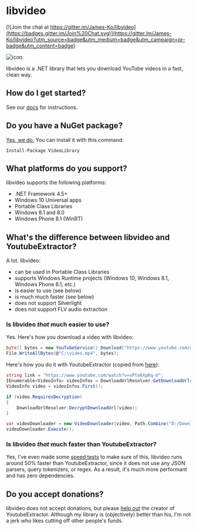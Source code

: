 # libvideo

[![Join the chat at https://gitter.im/James-Ko/libvideo](https://badges.gitter.im/Join%20Chat.svg)](https://gitter.im/James-Ko/libvideo?utm_source=badge&utm_medium=badge&utm_campaign=pr-badge&utm_content=badge)

![icon](icons/icon_200.png)

libvideo is a .NET library that lets you download YouTube videos in a fast, clean way.

## How do I get started?

See our [docs](docs/README.md) for instructions.

## Do you have a NuGet package?

[Yes, we do.](https://www.nuget.org/packages/VideoLibrary) You can install it with this command:

    Install-Package VideoLibrary

## What platforms do you support?

libvideo supports the following platforms:

- .NET Framework 4.5+
- Windows 10 Universal apps
- Portable Class Libraries
- Windows 8.1 and 8.0
- Windows Phone 8.1 (WinRT)

## What's the difference between libvideo and YoutubeExtractor?

A lot. libvideo:

- can be used in Portable Class Libraries
- supports Windows Runtime projects (Windows 10, Windows 8.1, Windows Phone 8.1, etc.)
- is easier to use (see below)
- is much much faster (see below)
- does not support Silverlight
- does not support FLV audio extraction

### Is libvideo *that* much easier to use?

Yes. Here's how you download a video with libvideo:

```csharp
byte[] bytes = new YouTubeService().Download("https://www.youtube.com/watch?v=vPto6XpRq-U");
File.WriteAllBytes(@"C:\video.mp4", bytes);
```

Here's how you do it with YoutubeExtractor (copied from [here](https://github.com/flagbug/YoutubeExtractor)):

```csharp
string link = "https://www.youtube.com/watch?v=vPto6XpRq-U";
IEnumerable<VideoInfo> videoInfos = DownloadUrlResolver.GetDownloadUrls(link);
VideoInfo video = videoInfos.First();

if (video.RequiresDecryption)
{
    DownloadUrlResolver.DecryptDownloadUrl(video);
}

var videoDownloader = new VideoDownloader(video, Path.Combine("D:/Downloads", video.Title + video.VideoExtension));
videoDownloader.Execute();
```

### Is libvideo *that* much faster than YoutubeExtractor?

Yes, I've even made some [speed tests](tests/SpeedTest/SpeedTest/Program.cs) to make sure of this. libvideo runs around 50% faster than YoutubeExtractor, since it does not use any JSON parsers, query tokenizers, or regex. As a result, it's much more performant and has zero dependencies.

## Do you accept donations?

libvideo does not accept donations, but please [help out](https://www.paypal.com/cgi-bin/webscr?cmd=_donations&business=daume%2edennis%40gmail%2ecom&lc=US&item_name=YoutubeExtractor&no_note=0&currency_code=USD&bn=PP%2dDonationsBF%3abtn_donate_LG%2egif%3aNonHostedGuest) the creator of YoutubeExtractor. Although my library is (objectively) better than his, I'm not a jerk who likes cutting off other people's funds.
